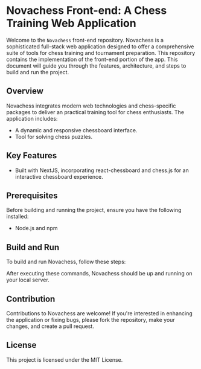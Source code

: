 # Novachess Front-end: A Chess Training Web Application
Welcome to the `Novachess` front-end repository. Novachess is a sophisticated full-stack web application designed to offer a comprehensive suite of tools for chess training and tournament preparation. This repository contains the implementation of the front-end portion of the app. This document will guide you through the features, architecture, and steps to build and run the project.

## Overview
Novachess integrates modern web technologies and chess-specific packages to deliver an practical training tool for chess enthusiasts. The application includes:

- A dynamic and responsive chessboard interface.
- Tool for solving chess puzzles.

## Key Features
- Built with NextJS, incorporating react-chessboard and chess.js for an interactive chessboard experience.

## Prerequisites
Before building and running the project, ensure you have the following installed:

- Node.js and npm


## Build and Run
To build and run Novachess, follow these steps:

After executing these commands, Novachess should be up and running on your local server.

## Contribution
Contributions to Novachess are welcome! If you're interested in enhancing the application or fixing bugs, please fork the repository, make your changes, and create a pull request.

## License
This project is licensed under the MIT License.
